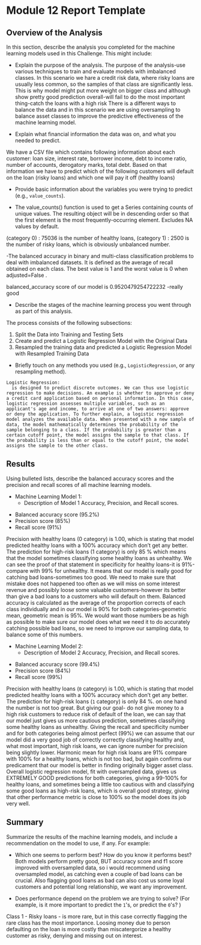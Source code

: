 # Module 12 Report Template

## Overview of the Analysis

In this section, describe the analysis you completed for the machine learning models used in this Challenge. This might include:

* Explain the purpose of the analysis.
 The purpose of the analysis-use various techniques to train and evaluate models with imbalanced classes. In this scenario we hare a credit risk data, where risky loans are usually less common, so the samples of that class are significantly less. This is why model might put more weight on bigger class and although show pretty good prediction overall-will fail to do the most important thing-catch the loans with a high risk
 There is a different ways to balance the data and in this scenario we are using oversampling to balance asset classes to improve the predictive effectiveness of the machine learning model. 

* Explain what financial information the data was on, and what you needed to predict.

We have a CSV file which contains following information about each customer: loan size,	interest rate,	borrower income,	debt to income ratio,	number of accounts, derogatory marks,	total debt.
Based on that information we have to predict which of the following customers will default on the loan (risky loans) and which one will pay it off (healthy loans) 

* Provide basic information about the variables you were trying to predict (e.g., `value_counts`).

- The value_counts() function is used to get a Series containing counts of unique values. The resulting object will be in descending order so that the first element is the most frequently-occurring element. Excludes NA values by default.

 (category 0) : 75036 is the number of healthy loans, (category 1) : 2500 is the number of risky loans, which is obviously unbalanced number. 
 
-The balanced accuracy in binary and multi-class classification problems to deal with imbalanced datasets.  It is defined as the average of recall obtained on each class. The best value is 1 and the worst value is 0 when adjusted=False .

balanced_accuracy score of our model is 0.9520479254722232 -really good 


* Describe the stages of the machine learning process you went through as part of this analysis.

The process consists of the following subsections:

  1. Split the Data into Training and Testing Sets
  2. Create and predict a Logistic Regression Model with the Original Data
  3. Resampled the training data and predicted a Logistic Regression Model with Resampled Training Data

* Briefly touch on any methods you used (e.g., `LogisticRegression`, or any resampling method).

```
Logistic Regression:
  is designed to predict discrete outcomes. We can thus use logistic regression to make decisions. An example is whether to approve or deny a credit card application based on personal information. In this case, logistic regression assesses multiple variables, such as an applicant's age and income, to arrive at one of two answers: approve or deny the application. To further explain, a logistic regression model analyzes the available data. When presented with a new sample of data, the model mathematically determines the probability of the sample belonging to a class. If the probability is greater than a certain cutoff point, the model assigns the sample to that class. If the probability is less than or equal to the cutoff point, the model assigns the sample to the other class.

```

## Results

Using bulleted lists, describe the balanced accuracy scores and the precision and recall scores of all machine learning models.

* Machine Learning Model 1:
  * Description of Model 1 Accuracy, Precision, and Recall scores.

 - Balanced accuracy score (95.2%)
 - Precision score (85%)
 - Recall score (91%)

 Precision with healthy loans (0 category) is 1.00, which is stating that model predicted healthy loans with a 100% accuracy which don’t get any better. The prediction for high-risk loans (1 category) is only 85 % which means that the model sometimes classifying some healthy loans as unhealthy. We can see the proof of that statement in specificity for healthy loans-it is 91%-compare with 99% for unhealthy. It means that our model is really good for catching bad loans-sometimes too good. We need to make sure that mistake does not happened too often as we will miss on some interest revenue and possibly loose some valuable customers-however its better than give a bad loans to a customers who will default on them. Balanced accuracy is calculated as the average of the proportion corrects of each class individually and in our model is 90% for both categories-geometric mean, geometric mean is 95%. We would want those numbers be as high as possible to make sure our model does what we need it to do accurately catching possible bad loans, so we need to improve our sampling data, to balance some of this numbers.


* Machine Learning Model 2:
  * Description of Model 2 Accuracy, Precision, and Recall scores.
  
 - Balanced accuracy score (99.4%)
 - Precision score (84%)
 - Recall score (99%)
 
Precision with healthy loans (`0` category) is 1.00, which is stating that model predicted healthy loans with a 100% accuracy which don’t get any better.  The prediction for high-risk loans (`1` category)  is only 84 %. on one hand the number is not too great. But giving our goal- do not give money to a high risk customers to reduce risk of default of the loan, we can say that our model just gives us more cautious prediction, sometimes classifying some healthy loans as unhealthy. 
Giving the recall and specificity number and for both categories being almost perfect (99%) we can assume that our model did a very good job of correctly correctly classifying healthy and, what most important, high risk loans, we can ignore number for precision being slightly lower.
Harmonic mean for high risk loans are 91% compare with 100% for a healthy loans, which is not too bad, but again confirms our predicament that our model is better in finding originally bigger asset class. 
Overall logistic regression model, fit with oversampled data, gives us EXTREMELY GOOD predictions for both categories, giving a 99-100% for healthy loans, and sometimes being a little too cautious with and classifying some good loans as high-risk loans, which is overall good strategy, giving that other performance metric is close to 100% so the model does its job very well.


## Summary

Summarize the results of the machine learning models, and include a recommendation on the model to use, if any. For example:
* Which one seems to perform best? How do you know it performs best?
Both models perform pretty good, BUT accuracy score and f1 score improved with oversampled data, so i would recommend using oversampled model, as catching even a couple of bad loans can be crucial. Also flagging good loans as bad can also cost us some loyal customers and potential long relationship, we want any improvement.  

* Does performance depend on the problem we are trying to solve? (For example, is it more important to predict the `1`'s, or predict the `0`'s? )

Class 1 - Risky loans - is more rare, but in this case correctly flagging the rare class has the most importance.  Loosing money due to person defaulting on the loan is more costly than  miscatergorize a healthy customer as risky, denying and missing out on interest.

